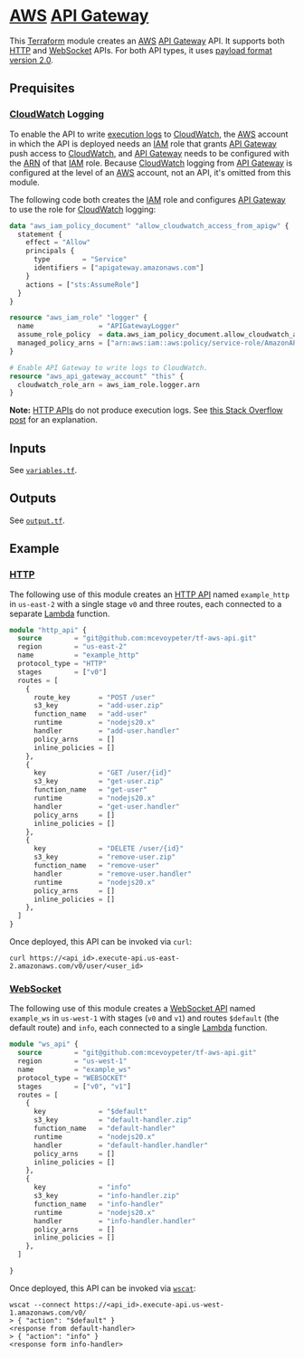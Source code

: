# [AWS] [API Gateway]

This [Terraform] module creates an [AWS] [API Gateway] API. It supports both [HTTP][http-api] and [WebSocket][ws-api] APIs. For both API types, it uses [payload format version 2.0](https://docs.aws.amazon.com/apigateway/latest/developerguide/http-api-develop-integrations-lambda.html#http-api-develop-integrations-lambda.proxy-format).

## Prequisites

### [CloudWatch] Logging

To enable the API to write [execution logs](https://docs.aws.amazon.com/apigateway/latest/developerguide/set-up-logging.html) to [CloudWatch], the [AWS] account in which the API is deployed needs an [IAM] role that grants [API Gateway] push access to [CloudWatch], and [API Gateway] needs to be configured with the [ARN] of that [IAM] role. Because [CloudWatch] logging from [API Gateway] is configured at the level of an [AWS] account, not an API, it's omitted from this module.

The following code both creates the [IAM] role and configures [API Gateway] to use the role for [CloudWatch] logging:

```terraform
data "aws_iam_policy_document" "allow_cloudwatch_access_from_apigw" {
  statement {
    effect = "Allow"
    principals {
      type        = "Service"
      identifiers = ["apigateway.amazonaws.com"]
    }
    actions = ["sts:AssumeRole"]
  }
}

resource "aws_iam_role" "logger" {
  name                = "APIGatewayLogger"
  assume_role_policy  = data.aws_iam_policy_document.allow_cloudwatch_access_from_apigw.json
  managed_policy_arns = ["arn:aws:iam::aws:policy/service-role/AmazonAPIGatewayPushToCloudWatchLogs"]
}

# Enable API Gateway to write logs to CloudWatch.
resource "aws_api_gateway_account" "this" {
  cloudwatch_role_arn = aws_iam_role.logger.arn
}
```

**Note:** [HTTP APIs][http-api] do not produce execution logs. See [this Stack Overflow post](https://stackoverflow.com/a/62546187) for an explanation.

## Inputs

See [`variables.tf`](variables.tf).

## Outputs

See [`output.tf`](output.tf).

## Example

### [HTTP][http-api]

The following use of this module creates an [HTTP API][http-api] named `example_http` in `us-east-2` with a single stage `v0` and three routes, each connected to a separate [Lambda] function.

```terraform
module "http_api" {
  source        = "git@github.com:mcevoypeter/tf-aws-api.git"
  region        = "us-east-2"
  name          = "example_http"
  protocol_type = "HTTP"
  stages        = ["v0"]
  routes = [
    {
      route_key       = "POST /user"
      s3_key          = "add-user.zip"
      function_name   = "add-user"
      runtime         = "nodejs20.x"
      handler         = "add-user.handler"
      policy_arns     = []
      inline_policies = []
    },
    {
      key             = "GET /user/{id}"
      s3_key          = "get-user.zip"
      function_name   = "get-user"
      runtime         = "nodejs20.x"
      handler         = "get-user.handler"
      policy_arns     = []
      inline_policies = []
    },
    {
      key             = "DELETE /user/{id}"
      s3_key          = "remove-user.zip"
      function_name   = "remove-user"
      handler         = "remove-user.handler"
      runtime         = "nodejs20.x"
      policy_arns     = []
      inline_policies = []
    },
  ]
}
```

Once deployed, this API can be invoked via `curl`:

```console
curl https://<api_id>.execute-api.us-east-2.amazonaws.com/v0/user/<user_id>
```

### [WebSocket][ws-api]

The following use of this module creates a [WebSocket API][ws-api] named `example_ws` in `us-west-1` with stages (`v0` and `v1`) and routes `$default` (the default route) and `info`, each connected to a single [Lambda] function.

```terraform
module "ws_api" {
  source        = "git@github.com:mcevoypeter/tf-aws-api.git"
  region        = "us-west-1"
  name          = "example_ws"
  protocol_type = "WEBSOCKET"
  stages        = ["v0", "v1"]
  routes = [
    {
      key             = "$default"
      s3_key          = "default-handler.zip"
      function_name   = "default-handler"
      runtime         = "nodejs20.x"
      handler         = "default-handler.handler"
      policy_arns     = []
      inline_policies = []
    },
    {
      key             = "info"
      s3_key          = "info-handler.zip"
      function_name   = "info-handler"
      runtime         = "nodejs20.x"
      handler         = "info-handler.handler"
      policy_arns     = []
      inline_policies = []
    },
  ]

}
```

Once deployed, this API can be invoked via [`wscat`](https://github.com/websockets/wscat):

```console
wscat --connect https://<api_id>.execute-api.us-west-1.amazonaws.com/v0/
> { "action": "$default" }
<response from default-handler>
> { "action": "info" }
<response form info-handler>
```

[API Gateway]: https://aws.amazon.com/api-gateway
[ARN]: https://docs.aws.amazon.com/IAM/latest/UserGuide/reference-arns.html
[AWS]: https://aws.amazon.com/
[CloudWatch]: https://aws.amazon.com/cloudwatch/
[http-api]: https://docs.aws.amazon.com/apigateway/latest/developerguide/http-api.html
[IAM]: https://aws.amazon.com/iam/
[Lambda]: https://aws.amazon.com/lambda/
[S3]: https://aws.amazon.com/s3/
[Terraform]: https://www.terraform.io/
[ws-api]: https://docs.aws.amazon.com/apigateway/latest/developerguide/apigateway-websocket-api.html
